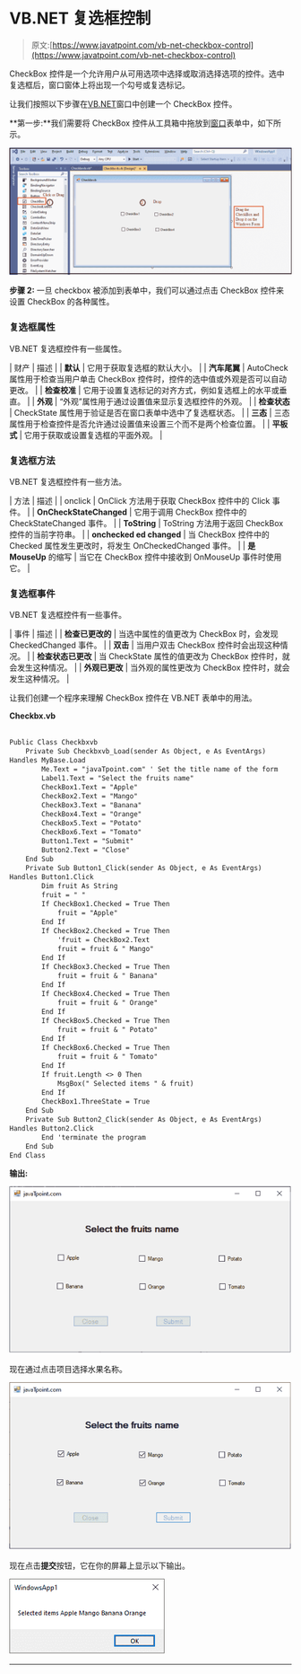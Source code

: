 # VB.NET 复选框控制

> 原文:[https://www.javatpoint.com/vb-net-checkbox-control](https://www.javatpoint.com/vb-net-checkbox-control)

CheckBox 控件是一个允许用户从可用选项中选择或取消选择选项的控件。选中复选框后，窗口窗体上将出现一个勾号或复选标记。

让我们按照以下步骤在[VB.NET](https://www.javatpoint.com/vb-net)窗口中创建一个 CheckBox 控件。

**第一步:**我们需要将 CheckBox 控件从工具箱中拖放到[窗口](https://www.javatpoint.com/windows)表单中，如下所示。

![VB.NET CheckBox Control](img/8d89bcd81a825f18b4ef4f4e346221c5.png)

**步骤 2:** 一旦 checkbox 被添加到表单中，我们可以通过点击 CheckBox 控件来设置 CheckBox 的各种属性。

### 复选框属性

VB.NET 复选框控件有一些属性。

| 财产 | 描述 |
| **默认** | 它用于获取复选框的默认大小。 |
| **汽车尾翼** | AutoCheck 属性用于检查当用户单击 CheckBox 控件时，控件的选中值或外观是否可以自动更改。 |
| **检查校准** | 它用于设置复选标记的对齐方式，例如复选框上的水平或垂直。 |
| **外观** | “外观”属性用于通过设置值来显示复选框控件的外观。 |
| **检查状态** | CheckState 属性用于验证是否在窗口表单中选中了复选框状态。 |
| **三态** | 三态属性用于检查控件是否允许通过设置值来设置三个而不是两个检查位置。 |
| **平板式** | 它用于获取或设置复选框的平面外观。 |

### 复选框方法

VB.NET 复选框控件有一些方法。

| 方法 | 描述 |
| onclick | OnClick 方法用于获取 CheckBox 控件中的 Click 事件。 |
| **OnCheckStateChanged** | 它用于调用 CheckBox 控件中的 CheckStateChanged 事件。 |
| **ToString** | ToString 方法用于返回 CheckBox 控件的当前字符串。 |
| **onchecked ed changed** | 当 CheckBox 控件中的 Checked 属性发生更改时，将发生 OnCheckedChanged 事件。 |
| **是 MouseUp** 的缩写 | 当它在 CheckBox 控件中接收到 OnMouseUp 事件时使用它。 |

### 复选框事件

VB.NET 复选框控件有一些事件。

| 事件 | 描述 |
| **检查已更改的** | 当选中属性的值更改为 CheckBox 时，会发现 CheckedChanged 事件。 |
| **双击** | 当用户双击 CheckBox 控件时会出现这种情况。 |
| **检查状态已更改** | 当 CheckState 属性的值更改为 CheckBox 控件时，就会发生这种情况。 |
| **外观已更改** | 当外观的属性更改为 CheckBox 控件时，就会发生这种情况。 |

让我们创建一个程序来理解 CheckBox 控件在 VB.NET 表单中的用法。

**Checkbx.vb**

```

Public Class Checkbxvb
    Private Sub Checkbxvb_Load(sender As Object, e As EventArgs) Handles MyBase.Load
        Me.Text = "javaTpoint.com" ' Set the title name of the form
        Label1.Text = "Select the fruits name"
        CheckBox1.Text = "Apple"
        CheckBox2.Text = "Mango"
        CheckBox3.Text = "Banana"
        CheckBox4.Text = "Orange"
        CheckBox5.Text = "Potato"
        CheckBox6.Text = "Tomato"
        Button1.Text = "Submit"
        Button2.Text = "Close"
    End Sub
    Private Sub Button1_Click(sender As Object, e As EventArgs) Handles Button1.Click
        Dim fruit As String
        fruit = " "
        If CheckBox1.Checked = True Then
            fruit = "Apple"
        End If
        If CheckBox2.Checked = True Then
            'fruit = CheckBox2.Text
            fruit = fruit & " Mango"
        End If
        If CheckBox3.Checked = True Then
            fruit = fruit & " Banana"
        End If
        If CheckBox4.Checked = True Then
            fruit = fruit & " Orange"
        End If
        If CheckBox5.Checked = True Then
            fruit = fruit & " Potato"
        End If
        If CheckBox6.Checked = True Then
            fruit = fruit & " Tomato"
        End If
        If fruit.Length <> 0 Then
            MsgBox(" Selected items " & fruit)
        End If
        CheckBox1.ThreeState = True
    End Sub
    Private Sub Button2_Click(sender As Object, e As EventArgs) Handles Button2.Click
        End 'terminate the program
    End Sub
End Class

```

**输出:**

![VB.NET CheckBox Control](img/f1cfce46c0bbaa5fbf5b268fb58b54f2.png)

现在通过点击项目选择水果名称。

![VB.NET CheckBox Control](img/de18257fe5174c424b5820c3b74b18c4.png)

现在点击**提交**按钮，它在你的屏幕上显示以下输出。

![VB.NET CheckBox Control](img/9fd07af6533b38ed2b539ce71e673aca.png)

* * *